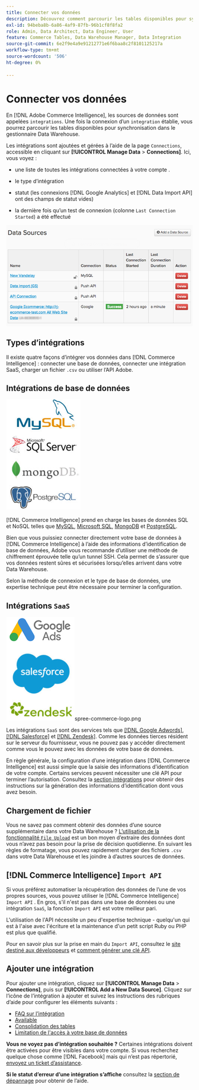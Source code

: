 ```yaml
---
title: Connecter vos données
description: Découvrez comment parcourir les tables disponibles pour synchronisation dans le Gestionnaire Data Warehouse.
exl-id: 94beba8b-6a86-4af9-87fb-96b1cf8f8fa2
role: Admin, Data Architect, Data Engineer, User
feature: Commerce Tables, Data Warehouse Manager, Data Integration
source-git-commit: 6e2f9e4a9e91212771e6f6baa8c2f8101125217a
workflow-type: tm+mt
source-wordcount: '506'
ht-degree: 0%

---
```


# Connecter vos données

En [!DNL Adobe Commerce Intelligence], les sources de données sont appelées `integrations`. Une fois la connexion d’un `integration` établie, vous pourrez parcourir les tables disponibles pour synchronisation dans le gestionnaire Data Warehouse.

Les intégrations sont ajoutées et gérées à l’aide de la page `Connections`, accessible en cliquant sur **[!UICONTROL Manage Data** > **Connections]**. Ici, vous voyez :

* une liste de toutes les intégrations connectées à votre compte .

* le type d’intégration

* statut (les connexions [!DNL Google Analytics] et [!DNL Data Import API] ont des champs de statut vides)

* la dernière fois qu’un test de connexion (colonne `Last Connection Started`) a été effectué

![Data\_Sources\_Table.png](../../../assets/Data_Sources_Table.png)

## Types d’intégrations

Il existe quatre façons d’intégrer vos données dans [!DNL Commerce Intelligence] : connecter une base de données, connecter une intégration SaaS, charger un fichier `.csv` ou utiliser l’API Adobe.

## Intégrations de base de données

![Database\_icons.jpg](../../../assets/Database_icons.jpg)

[!DNL Commerce Intelligence] prend en charge les bases de données SQL et NoSQL telles que [MySQL](../../importing-data/integrations/mysql-via-ssh-tunnel.md), [Microsoft SQL](../integrations/microsoft-sql-server.md), [MongoDB](../integrations/mongodb-via-ssh-tunnel.md) et [PostgreSQL](../integrations/postgresql.md).

Bien que vous puissiez connecter directement votre base de données à [!DNL Commerce Intelligence] à l’aide des informations d’identification de base de données, Adobe vous recommande d’utiliser une méthode de chiffrement éprouvée telle qu’un tunnel SSH. Cela permet de s’assurer que vos données restent sûres et sécurisées lorsqu’elles arrivent dans votre Data Warehouse.

Selon la méthode de connexion et le type de base de données, une expertise technique peut être nécessaire pour terminer la configuration.

## Intégrations `SaaS`

![](../../../assets/SaaS_icons.jpg)spree-commerce-logo.png

Les intégrations `SaaS` sont des services tels que [[!DNL Google Adwords]](../integrations/google-adwords.md), [[!DNL Salesforce]](../integrations/salesforce.md) et [[!DNL Zendesk]](../integrations/zendesk.md). Comme les données tierces résident sur le serveur du fournisseur, vous ne pouvez pas y accéder directement comme vous le pouvez avec les données de votre base de données.

En règle générale, la configuration d’une intégration dans [!DNL Commerce Intelligence] est aussi simple que la saisie des informations d’identification de votre compte. Certains services peuvent nécessiter une clé API pour terminer l’autorisation. Consultez la [section intégrations](../integrations/integrations.md) pour obtenir des instructions sur la génération des informations d’identification dont vous avez besoin.

## Chargement de fichier

Vous ne savez pas comment obtenir des données d’une source supplémentaire dans votre Data Warehouse ? [L’utilisation de la fonctionnalité `File Upload`](../connecting-data/using-file-uploader.md) est un bon moyen d’extraire des données dont vous n’avez pas besoin pour la prise de décision quotidienne. En suivant les règles de formatage, vous pouvez rapidement charger des fichiers `.csv` dans votre Data Warehouse et les joindre à d’autres sources de données.

## [!DNL Commerce Intelligence] `Import API`

Si vous préférez automatiser la récupération des données de l’une de vos propres sources, vous pouvez utiliser le [!DNL Commerce Intelligence] `Import API` . En gros, s&#39;il n&#39;est pas dans une base de données ou une intégration `SaaS`, la fonction `Import API` est votre meilleur pari.

L&#39;utilisation de l&#39;API nécessite un peu d&#39;expertise technique - quelqu&#39;un qui est à l&#39;aise avec l&#39;écriture et la maintenance d&#39;un petit script Ruby ou PHP est plus que qualifié.

Pour en savoir plus sur la prise en main du `Import API`, consultez le [site destiné aux développeurs](https://developer.adobe.com/commerce/services/reporting/) et [comment générer une clé API](https://developer.adobe.com/commerce/services/reporting/import-api/).

## Ajouter une intégration

Pour ajouter une intégration, cliquez sur **[!UICONTROL Manage Data** > **Connections]**, puis sur **[!UICONTROL Add a New Data Source]**. Cliquez sur l’icône de l’intégration à ajouter et suivez les instructions des rubriques d’aide pour configurer les éléments suivants :

* [FAQ sur l’intégration](https://support.magento.com/hc/en-us/sections/360003161871-Integration-FAQ)
* [Available ](../integrations/integrations.md)
* [Consolidation des tables](../../../best-practices/consolidating-your-tables.md)
* [Limitation de l&#39;accès à votre base de données](../../../administrator/account-management/restrict-db-access.md)

**Vous ne voyez pas d’intégration souhaitée ?** Certaines intégrations doivent être activées pour être visibles dans votre compte. Si vous recherchez quelque chose comme [!DNL Facebook] mais qui n’est pas répertorié, [envoyez un ticket d’assistance](https://experienceleague.adobe.com/docs/commerce-knowledge-base/kb/troubleshooting/miscellaneous/mbi-service-policies.html).

**Si le statut d’erreur d’une intégration s’affiche** consultez la [section de dépannage](https://support.magento.com/hc/en-us/sections/360003078151) pour obtenir de l’aide.
